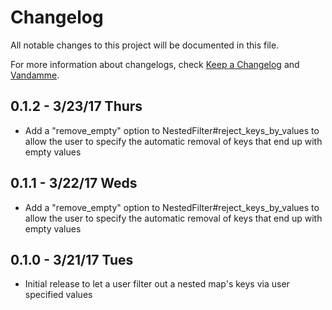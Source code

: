 # Changelog

All notable changes to this project will be documented in this file.

For more information about changelogs, check
[Keep a Changelog](http://keepachangelog.com) and
[Vandamme](http://tech-angels.github.io/vandamme).

## 0.1.2 - 3/23/17 Thurs

* Add a "remove_empty" option to NestedFilter#reject_keys_by_values to allow the
user to specify the automatic removal of keys that end up with empty values

## 0.1.1 - 3/22/17 Weds

* Add a "remove_empty" option to NestedFilter#reject_keys_by_values to allow the
user to specify the automatic removal of keys that end up with empty values

## 0.1.0 - 3/21/17 Tues

* Initial release to let a user filter out a nested map's keys via user
specified values
